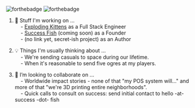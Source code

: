 ![forthebadge](https://badgen.net/badge/pronouns/they%20%2F%20them/cyan)
![forthebadge](https://badgen.net/badge/icon/62.6%25/red?icon=bitcoin&label)

1. 💭 Stuff I'm working on ...  
&nbsp;&nbsp;&nbsp;&nbsp;- <a href="https://www.explodingkittens.com/" target="_blank">Exploding Kittens</a> as a Full Stack Engineer  
&nbsp;&nbsp;&nbsp;&nbsp;- <a href="https://success.fish/" target="_blank">Success Fish</a> (coming soon) as a Founder  
&nbsp;&nbsp;&nbsp;&nbsp;- (no link yet, secret-ish project) as an Author  

  
2. 💡 Things I'm usually thinking about ...  
&nbsp;&nbsp;&nbsp;&nbsp;- We're sending casuals to space during our lifetime.  
&nbsp;&nbsp;&nbsp;&nbsp;- When it's reasonable to send five ogres at my players.  
  
3. 👯 I’m looking to collaborate on ...  
&nbsp;&nbsp;&nbsp;&nbsp;- Worldwide impact stories - none of that "my POS system will..." and more of that "we're 3D printing entire neighborhoods".  
&nbsp;&nbsp;&nbsp;&nbsp;- Quick calls to consult on success: send initial contact to hello -at- success -dot- fish
